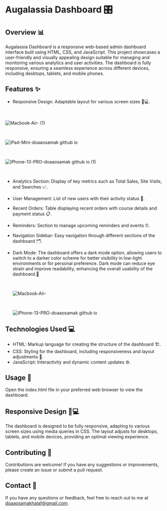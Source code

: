 # Augalassia Dashboard 🎛️
## Overview 📊
Augalassia Dashboard is a responsive web-based admin dashboard interface built using HTML, CSS, and JavaScript. This project showcases a user-friendly and visually appealing design suitable for managing and monitoring various analytics and user activities. The dashboard is fully responsive, ensuring a seamless experience across different devices, including desktops, tablets, and mobile phones.

## Features ✨

- Responsive Design: Adaptable layout for various screen sizes 📱💻.

<br>
  
  ![Macbook-Air- (1)](https://github.com/DoaaOsamaK/Dashboard-Frontend/assets/147305995/0f604858-f7ca-4668-a809-c368f15eb5df)
  
  <br>
  
 ![iPad-Mini-doaaosamak github io](https://github.com/DoaaOsamaK/Dashboard-Frontend/assets/147305995/6bfd6b00-406d-42f1-8586-18cacc9dfb8a)
    
  <br>

 ![iPhone-13-PRO-doaaosamak github io (1)](https://github.com/DoaaOsamaK/Dashboard-Frontend/assets/147305995/d54b2288-f15d-4df2-af15-d4d26046365c)
  
  <br>

- Analytics Section: Display of key metrics such as Total Sales, Site Visits, and Searches 📈.
- User Management: List of new users with their activity status 👥.
- Recent Orders: Table displaying recent orders with course details and payment status 📋.
- Reminders: Section to manage upcoming reminders and events ⏰.
- Navigation Sidebar: Easy navigation through different sections of the dashboard 🗂️.
- Dark Mode: The dashboard offers a dark mode option, allowing users to switch to a darker color scheme for better visibility
 in low-light environments or for personal preference. Dark mode can reduce eye strain and improve readability,
 enhancing the overall usability of the dashboard.🌉

  <br>
  
  ![Macbook-Air-](https://github.com/DoaaOsamaK/Dashboard-Frontend/assets/147305995/7ce82f61-5880-45a5-aa1e-4459095832d6)

  <br>
  
  ![iPhone-13-PRO-doaaosamak github io](https://github.com/DoaaOsamaK/Dashboard-Frontend/assets/147305995/fc025d87-f166-471f-b1f3-58d8e0f414bf)

  
## Technologies Used 💻
- HTML: Markup language for creating the structure of the dashboard 🏗️.
- CSS: Styling for the dashboard, including responsiveness and layout adjustments 🎨.
- JavaScript: Interactivity and dynamic content updates ⚙️.
  

## Usage 📂
Open the index.html file in your preferred web browser to view the dashboard.

## Responsive Design 📱💻
The dashboard is designed to be fully responsive, adapting to various screen sizes using media queries in CSS. The layout adjusts for desktops, tablets, and mobile devices, providing an optimal viewing experience.


## Contributing 🤝
Contributions are welcome! If you have any suggestions or improvements, please create an issue or submit a pull request.


## Contact 📧
If you have any questions or feedback, feel free to reach out to me at doaaosamakhalaf@gmail.com.
